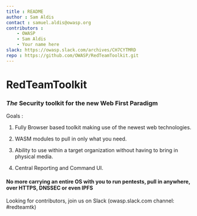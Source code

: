 ```yaml
---
title : README
author : Sam Aldis
contact : samuel.aldis@owasp.org
contributors : 
    - OWASP
    - Sam Aldis
    - Your name here
slack: https://owasp.slack.com/archives/CH7CYTMRD
repo : https://github.com/OWASP/RedTeamToolkit.git
---
```

# RedTeamToolkit
### *The* Security toolkit for the new Web First Paradigm

Goals :

1. Fully Browser based toolkit making use of the newest web technologies.

2. WASM modules to pull in only what you need.

3. Ability to use within a target organization without having to bring in physical media.

4. Central Reporting and Command UI.

#### No more carrying an entire OS with you to run pentests, pull in anywhere, over HTTPS, DNSSEC or even IPFS

Looking for contributors, join us on Slack (owasp.slack.com channel: #redteamtk)